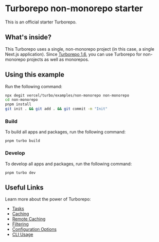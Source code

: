 # Turborepo non-monorepo starter

This is an official starter Turborepo.

## What's inside?

This Turborepo uses a single, non-monorepo project (in this case, a single Next.js application). Since [Turborepo 1.6](https://turbo.build/blog/turbo-1-6-0#any-codebase-can-use-turborepo), you can use Turborepo for non-monorepo projects as well as monorepos.

## Using this example

Run the following command:

```sh
npx degit vercel/turbo/examples/non-monorepo non-monorepo
cd non-monorepo
pnpm install
git init . && git add . && git commit -m "Init"
```

### Build

To build all apps and packages, run the following command:

```
pnpm turbo build
```

### Develop

To develop all apps and packages, run the following command:

```
pnpm turbo dev
```

## Useful Links

Learn more about the power of Turborepo:

- [Tasks](https://turbo.build/repo/docs/core-concepts/monorepos/running-tasks)
- [Caching](https://turbo.build/repo/docs/core-concepts/caching)
- [Remote Caching](https://turbo.build/repo/docs/core-concepts/remote-caching)
- [Filtering](https://turbo.build/repo/docs/core-concepts/monorepos/filtering)
- [Configuration Options](https://turbo.build/repo/docs/reference/configuration)
- [CLI Usage](https://turbo.build/repo/docs/reference/command-line-reference)
